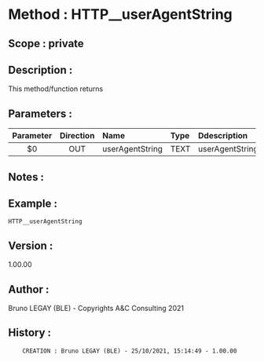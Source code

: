 ﻿# **Method :** HTTP__userAgentString## **Scope :** private## **Description :** This method/function returns## **Parameters :** | Parameter | Direction | Name | Type | Ddescription | |:----:|:----:|:----|:----|:----| | $0 | OUT | userAgentString | TEXT | userAgentString | ## **Notes :** ## **Example :** ```HTTP__userAgentString```## **Version :** 1.00.00## **Author :** Bruno LEGAY (BLE) - Copyrights A&C Consulting 2021## **History :**          CREATION : Bruno LEGAY (BLE) - 25/10/2021, 15:14:49 - 1.00.00